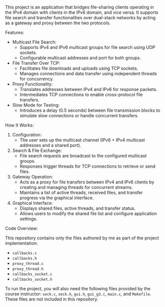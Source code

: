 This project is an application that bridges file-sharing clients operating in the IPv4 domain with clients in the IPv6 domain, and vice versa. It supports file search and transfer functionalities over dual-stack networks by acting as a gateway and proxy between the two protocols.

Features:

- Multicast File Search:
    - Supports IPv4 and IPv6 multicast groups for file search using UDP sockets.
    - Configurable multicast addresses and port for both groups.
- File Transfer Over TCP:
    - Facilitates file downloads and uploads using TCP sockets.
    - Manages connections and data transfer using independent threads for concurrency.
- Proxy Functionality:
    - Translates addresses between IPv4 and IPv6 for response packets.
    - Intermediates TCP connections to enable cross-protocol file transfers.
- Slow Mode for Testing:
    - Introduces a delay (0.5 seconds) between file transmission blocks to simulate slow connections or handle concurrent transfers.

How It Works:

1. Configuration:
    - The user sets up the multicast channel (IPv6 + IPv4 multicast addresses and a shared port).
2. Search & File Exchange:
    - File search requests are broadcast to the configured multicast groups.
    - Responses trigger threads for TCP connections to retrieve or send files.
3. Gateway Operation:
    - Acts as a proxy for file transfers between IPv4 and IPv6 clients by creating and managing threads for concurrent streams.
    - Maintains a list of active threads, received files, and transfer progress via the graphical interface.
4. Graphical Interface:
    - Displays shared files, active threads, and transfer status.
    - Allows users to modify the shared file list and configure application settings.

Code Overview:

This repository contains only the files authored by me as part of the project implementation:

- `callbacks.c`
- `callbacks.h`
- `proxy_thread.c`
- `proxy_thread.h`
- `callbacks_socket.c`
- `callbacks_socket.h`

To run the project, you will also need the following files provided by the course instructor: `sock.c`, `sock.h`, `gui.h`, `gui_g3.c`, `main.c`, and `Makefile`. These files are not included in this repository.
